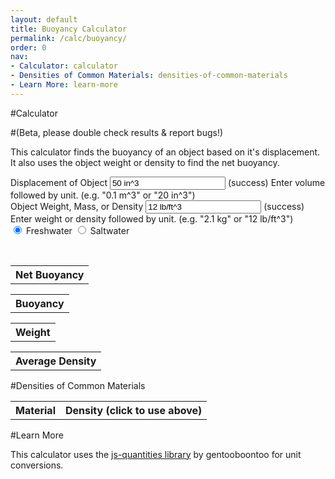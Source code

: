 ```yaml
---
layout: default
title: Buoyancy Calculator
permalink: /calc/buoyancy/
order: 0
nav:
- Calculator: calculator
- Densities of Common Materials: densities-of-common-materials
- Learn More: learn-more
---
```


#Calculator 

#(Beta, please double check results & report bugs!)

This calculator finds the buoyancy of an object based on it's displacement. It also uses the object weight or density to find the net buoyancy.

<div class="well">
<form>
<div class="form-group has-feedback" id="volumeInputGroup">
	<label for="volumeInput">Displacement of Object</label>
	<input type="text" class="form-control" id="volumeInput" onkeyup="runCalcs()" aria-describedby="inputSuccess2Status" value="50 in^3"></input>
	<span class="glyphicon form-control-feedback" id="volumeInputIcon" aria-hidden="true"></span>
  <span id="inputSuccess2Status" class="sr-only">(success)</span>
  <span id="helpBlock" class="help-block">Enter volume followed by unit. (e.g. "0.1 m^3" or "20 in^3")</span>
</div>

<div class="form-group has-feedback" id="weightInputGroup">
	<label for="weightInput">Object Weight, Mass, or Density</label>
	<input type="text" class="form-control" id="weightInput" onkeyup="runCalcs()" aria-describedby="inputSuccess2Status" value="12 lb/ft^3"></input>
	<span class="glyphicon form-control-feedback" id="weightInputIcon" aria-hidden="true"></span>
  <span id="inputSuccess2Status" class="sr-only">(success)</span>
  <span id="helpBlock" class="help-block">Enter weight or density followed by unit. (e.g. "2.1 kg" or "12 lb/ft^3")</span>
</div>

<div class="btn-group" data-toggle="buttons">
    <label class="btn btn-primary active">
        <input type="radio" id="freshwater" name="waterType" value="fresh" checked="checked" onchange="runCalcs()" /> Freshwater
    </label> 
    <label class="btn btn-primary">
        <input type="radio" id="saltwater" name="waterType" value="salt" onchange="runCalcs()"  /> Saltwater
    </label> 
</div>
</form>

<br />

<div class="row">
	<div class="col-sm-6">
		<table class="table table-hover table-condensed">
			<tr>
				<th>Net Buoyancy</th>
			</tr>
			<tbody id="netBuoyancyTableContent">
			</tbody>
		</table>
	</div>
	<div class="col-sm-6">
		<table class="table table-hover table-condensed">
			<tr>
				<th>Buoyancy</th>
			</tr>
			<tbody id="buoyancyTableContent">
			</tbody>
		</table>
	</div>
</div>

<div class="row">
	<div class="col-sm-6">
		<table class="table table-hover table-condensed">
			<tr>
				<th>Weight</th>
			</tr>
			<tbody id="weightTableContent">
			</tbody>
		</table>
	</div>
	<div class="col-sm-6">
		<table class="table table-hover table-condensed">
			<tr>
				<th>Average Density</th>
			</tr>
			<tbody id="densityTableContent">
			</tbody>
		</table>
	</div>
</div>

</div>

#Densities of Common Materials

<table class="table table-hover table-condensed">
	<tr>
		<th>Material</th>
		<th colspan="2">Density (click to use above)</th>
	</tr>
	<tbody id="materialTableContent">
	</tbody>
</table>

#Learn More

This calculator uses the [js-quantities library](https://github.com/gentooboontoo/js-quantities) by gentooboontoo for unit conversions.

<script type="text/javascript" src="https://cdn.rawgit.com/gentooboontoo/js-quantities/master/src/quantities.js"></script>

<script type="text/javascript" src="https://cdnjs.cloudflare.com/ajax/libs/mathjs/2.0.1/math.min.js"></script>

<script type="text/javascript" src="/calc/buoyancy.js"></script>


